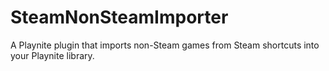 # SteamNonSteamImporter
A Playnite plugin that imports non-Steam games from Steam shortcuts into your Playnite library.

